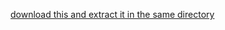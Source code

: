 [download this and extract it in the same directory](https://send.tresorit.com/a#lAzfTUbbQMejLIlA26JUfA)
